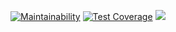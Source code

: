 [![Maintainability](https://api.codeclimate.com/v1/badges/2c31bda163eca9fa6335/maintainability)](https://codeclimate.com/github/sandraLbdv/frontend-project-lvl3/maintainability)
[![Test Coverage](https://api.codeclimate.com/v1/badges/2c31bda163eca9fa6335/test_coverage)](https://codeclimate.com/github/sandraLbdv/frontend-project-lvl3/test_coverage)
![](https://github.com/sandraLbdv/frontend-project-lvl3/workflows/Node/badge.svg)